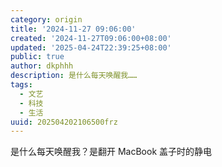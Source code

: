```yaml
---
category: origin
title: '2024-11-27 09:06:00'
created: '2024-11-27T09:06:00+08:00'
updated: '2025-04-24T22:39:25+08:00'
public: true
author: dkphhh
description: 是什么每天唤醒我……
tags:
  - 文艺
  - 科技
  - 生活
uuid: 202504202106500frz
---
```


是什么每天唤醒我？是翻开 MacBook 盖子时的静电
